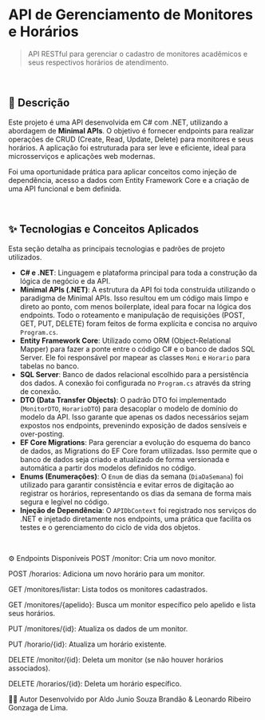 # API de Gerenciamento de Monitores e Horários

> API RESTful para gerenciar o cadastro de monitores acadêmicos e seus respectivos horários de atendimento.

<br>

## 📝 Descrição

Este projeto é uma API desenvolvida em C# com .NET, utilizando a abordagem de **Minimal APIs**. O objetivo é fornecer endpoints para realizar operações de CRUD (Create, Read, Update, Delete) para monitores e seus horários. A aplicação foi estruturada para ser leve e eficiente, ideal para microsserviços e aplicações web modernas.

Foi uma oportunidade prática para aplicar conceitos como injeção de dependência, acesso a dados com Entity Framework Core e a criação de uma API funcional e bem definida.

<br>

## ✨ Tecnologias e Conceitos Aplicados

Esta seção detalha as principais tecnologias e padrões de projeto utilizados.

*   **C# e .NET**: Linguagem e plataforma principal para toda a construção da lógica de negócio e da API.
*   **Minimal APIs (.NET)**: A estrutura da API foi toda construída utilizando o paradigma de Minimal APIs. Isso resultou em um código mais limpo e direto ao ponto, com menos boilerplate, ideal para focar na lógica dos endpoints. Todo o roteamento e manipulação de requisições (POST, GET, PUT, DELETE) foram feitos de forma explícita e concisa no arquivo `Program.cs`.
*   **Entity Framework Core**: Utilizado como ORM (Object-Relational Mapper) para fazer a ponte entre o código C# e o banco de dados SQL Server. Ele foi responsável por mapear as classes `Moni` e `Horario` para tabelas no banco.
*   **SQL Server**: Banco de dados relacional escolhido para a persistência dos dados. A conexão foi configurada no `Program.cs` através da string de conexão.
*   **DTO (Data Transfer Objects)**: O padrão DTO foi implementado (`MonitorDTO`, `HorarioDTO`) para desacoplar o modelo de domínio do modelo da API. Isso garante que apenas os dados necessários sejam expostos nos endpoints, prevenindo exposição de dados sensíveis e over-posting.
*   **EF Core Migrations**: Para gerenciar a evolução do esquema do banco de dados, as Migrations do EF Core foram utilizadas. Isso permite que o banco de dados seja criado e atualizado de forma versionada e automática a partir dos modelos definidos no código.
*   **Enums (Enumerações)**: O `Enum` de dias da semana (`DiaDaSemana`) foi utilizado para garantir consistência e evitar erros de digitação ao registrar os horários, representando os dias da semana de forma mais segura e legível no código.
*   **Injeção de Dependência**: O `APIDbContext` foi registrado nos serviços do .NET e injetado diretamente nos endpoints, uma prática que facilita os testes e o gerenciamento do ciclo de vida dos objetos.

<br>

⚙️ Endpoints Disponíveis
POST /monitor: Cria um novo monitor.
<br>

POST /horarios: Adiciona um novo horário para um monitor.
<br>

GET /monitores/listar: Lista todos os monitores cadastrados.
<br>

GET /monitores/{apelido}: Busca um monitor específico pelo apelido e lista seus horários.
<br>

PUT /monitores/{id}: Atualiza os dados de um monitor.
<br>

PUT /horario/{id}: Atualiza um horário existente.
<br>

DELETE /monitor/{id}: Deleta um monitor (se não houver horários associados).
<br>

DELETE /horarios/{id}: Deleta um horário específico.
<br>

👨‍💻 Autor
Desenvolvido por Aldo Junio Souza Brandão & Leonardo Ribeiro Gonzaga de Lima.

